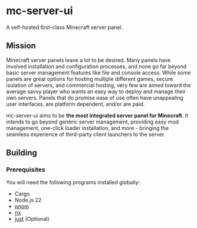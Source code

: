 # mc-server-ui

A self-hosted first-class Minecraft server panel.

## Mission

Minecraft server panels leave a lot to be desired. Many panels have involved
installation and configuration processes, and none go far beyond basic server
management features like file and console access. While some panels are great
options for hosting multiple different games, secure isolation of servers, and
commercial hosting, very few are aimed toward the average savvy player who wants
an easy way to deploy and manage their own servers. Panels that do promise ease
of use often have unappealing user interfaces, are platform dependent, and/or
are paid.

mc-server-ui aims to be **the most integrated server panel for Minecraft**. It
intends to go beyond generic server management, providing easy mod management,
one-click loader installation, and more - bringing the seamless experience of
third-party client launchers to the server.

## Building

### Prerequisites

You will need the following programs installed globally:

- Cargo
- Node.js 22
- [pnpm](https://pnpm.io/)
- [nx](https://www.npmjs.com/package/nx)
- [just](https://just.systems/) (Optional)

<!-- TODO: Build instructions -->
